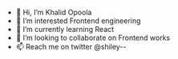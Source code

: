 - 👋 Hi, I’m Khalid Opoola
- 👀 I’m interested Frontend engineering
- 🌱 I’m currently learning React
- 💞️ I’m looking to collaborate on Frontend works
- 📫 Reach me on twitter @shiley--

<!---
Shile01/Shile01 is a ✨ special ✨ repository because its `README.md` (this file) appears on your GitHub profile.
You can click the Preview link to take a look at your changes.
--->
